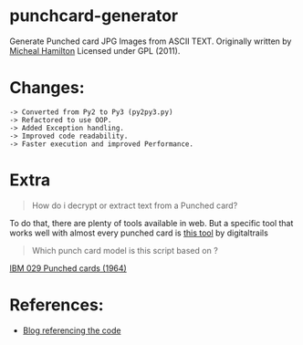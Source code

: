 # punchcard-generator

Generate Punched card JPG Images from ASCII TEXT.
Originally written by [Micheal Hamilton](http://codeincluded.blogspot.com/2012/08/punch-card-reader-faq.html) Licensed under GPL (2011).


# Changes:
    -> Converted from Py2 to Py3 (py2py3.py)
    -> Refactored to use OOP.
    -> Added Exception handling.
    -> Improved code readability.
    -> Faster execution and improved Performance.


# Extra

> How do i decrypt or extract text from a Punched card?

To do that, there are plenty of tools available in web. But a specific tool that works well with almost every 
punched card is [this tool](https://github.com/digitaltrails/punchedcardreader) by digitaltrails

> Which punch card model is this script based on ?

 [IBM 029 Punched cards (1964)](https://www.ibm.com/ibm/history/exhibits/vintage/vintage_4506VV4002.html)


# References:
* [Blog referencing the code](http://codeincluded.blogspot.com/2012/08/punch-card-reader-faq.html)
    

